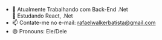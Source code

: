 - 🔭  Atualmente Trabalhando com Back-End .Net        
 🌱 Estudando React, .Net         
- 📫 Contate-me no e-mail: rafaelwalkerbatista@gmail.com
- 😄 Pronouns: Ele/Dele                    
